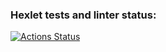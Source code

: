 ### Hexlet tests and linter status:
[![Actions Status](https://github.com/Tata332/layout-designer-project-59/actions/workflows/hexlet-check.yml/badge.svg)](https://github.com/Tata332/layout-designer-project-59/actions)